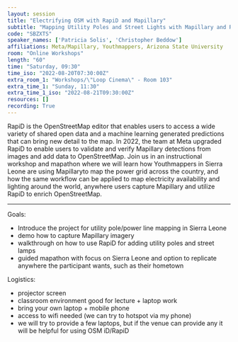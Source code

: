 ```yaml
---
layout: session
title: "Electrifying OSM with RapiD and Mapillary"
subtitle: "Mapping Utility Poles and Street Lights with Mapillary and RapiD"
code: "SBZXTS"
speaker_names: ['Patricia Solis', 'Christopher Beddow']
affiliations: Meta/Mapillary, Youthmappers, Arizona State University
room: "Online Workshops"
length: "60"
time: "Saturday, 09:30"
time_iso: "2022-08-20T07:30:00Z"
extra_room_1: "Workshops/\"Loop Cinema\" - Room 103"
extra_time_1: "Sunday, 11:30"
extra_time_1_iso: "2022-08-21T09:30:00Z"
resources: []
recording: True
---
```


RapiD is the OpenStreetMap editor that enables users to access a wide variety of shared open data and a machine learning generated predictions that can bring new detail to the map. In 2022, the team at Meta upgraded RapiD to enable users to validate and verify Mapillary detections from images and add data to OpenStreetMap. Join us in an instructional workshop and mapathon where we will learn how Youthmappers in Sierra Leone are using Mapillaryto map the power grid across the country, and how the same workflow can be applied to map electricity availability and lighting around the world, anywhere users capture Mapillary and utilize RapiD to enrich OpenStreetMap.

<hr>

Goals:
- Introduce the project for utility pole/power line mapping in Sierra Leone
- demo how to capture Mapillary imagery
- walkthrough on how to use RapiD for adding utility poles and street lamps
- guided mapathon with focus on Sierra Leone and option to replicate anywhere the participant wants, such as their hometown

Logistics:

- projector screen
- classroom environment good for lecture + laptop work
- bring your own laptop + mobile phone
- access to wifi needed (we can try to hotspot via my phone)
- we will try to provide a few laptops, but if the venue can provide any it will be helpful for using OSM iD/RapiD

